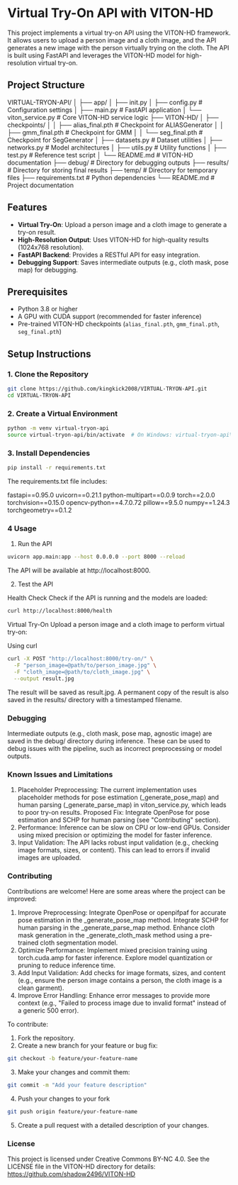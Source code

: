 # Virtual Try-On API with VITON-HD

This project implements a virtual try-on API using the VITON-HD framework. It allows users to upload a person image and a cloth image, and the API generates a new image with the person virtually trying on the cloth. The API is built using FastAPI and leverages the VITON-HD model for high-resolution virtual try-on.

## Project Structure
VIRTUAL-TRYON-API/
│
├── app/
│   ├── init.py
│   ├── config.py          # Configuration settings
│   ├── main.py            # FastAPI application
│   └── viton_service.py   # Core VITON-HD service logic
├── VITON-HD/
│   ├── checkpoints/
│   │   ├── alias_final.pth  # Checkpoint for ALIASGenerator
│   │   ├── gmm_final.pth    # Checkpoint for GMM
│   │   └── seg_final.pth    # Checkpoint for SegGenerator
│   ├── datasets.py          # Dataset utilities
│   ├── networks.py          # Model architectures
│   ├── utils.py             # Utility functions
│   ├── test.py              # Reference test script
│   └── README.md            # VITON-HD documentation
├── debug/                   # Directory for debugging outputs
├── results/                 # Directory for storing final results
├── temp/                    # Directory for temporary files
├── requirements.txt         # Python dependencies
└── README.md                # Project documentation


## Features

- **Virtual Try-On**: Upload a person image and a cloth image to generate a try-on result.
- **High-Resolution Output**: Uses VITON-HD for high-quality results (1024x768 resolution).
- **FastAPI Backend**: Provides a RESTful API for easy integration.
- **Debugging Support**: Saves intermediate outputs (e.g., cloth mask, pose map) for debugging.

## Prerequisites

- Python 3.8 or higher
- A GPU with CUDA support (recommended for faster inference)
- Pre-trained VITON-HD checkpoints (`alias_final.pth`, `gmm_final.pth`, `seg_final.pth`)

## Setup Instructions

### 1. Clone the Repository

```bash
git clone https://github.com/kingkick2008/VIRTUAL-TRYON-API.git
cd VIRTUAL-TRYON-API

```


### 2. Create a Virtual Environment
```bash
python -m venv virtual-tryon-api
source virtual-tryon-api/bin/activate  # On Windows: virtual-tryon-api\Scripts\activate
```

### 3. Install Dependencies

```bash
pip install -r requirements.txt
```

The requirements.txt file includes:


fastapi==0.95.0
uvicorn==0.21.1
python-multipart==0.0.9
torch==2.0.0
torchvision==0.15.0
opencv-python==4.7.0.72
pillow==9.5.0
numpy==1.24.3
torchgeometry==0.1.2


### 4 Usage
1. Run the API
```bash
uvicorn app.main:app --host 0.0.0.0 --port 8000 --reload
```
The API will be available at http://localhost:8000.

2. Test the API

Health Check
Check if the API is running and the models are loaded:


```bash
curl http://localhost:8000/health
```
Virtual Try-On
Upload a person image and a cloth image to perform virtual try-on:

Using curl
```bash
curl -X POST "http://localhost:8000/try-on/" \
  -F "person_image=@path/to/person_image.jpg" \
  -F "cloth_image=@path/to/cloth_image.jpg" \
  --output result.jpg

```


The result will be saved as result.jpg. A permanent copy of the result is also saved in the results/ directory with a timestamped filename.

### Debugging
Intermediate outputs (e.g., cloth mask, pose map, agnostic image) are saved in the debug/ directory during inference. These can be used to debug issues with the pipeline, such as incorrect preprocessing or model outputs.

### Known Issues and Limitations
1. Placeholder Preprocessing:
The current implementation uses placeholder methods for pose estimation (_generate_pose_map) and human parsing (_generate_parse_map) in viton_service.py, which leads to poor try-on results.
Proposed Fix: Integrate OpenPose for pose estimation and SCHP for human parsing (see "Contributing" section).
2. Performance:
Inference can be slow on CPU or low-end GPUs. Consider using mixed precision or optimizing the model for faster inference.
3. Input Validation:
The API lacks robust input validation (e.g., checking image formats, sizes, or content). This can lead to errors if invalid images are uploaded.


### Contributing
Contributions are welcome! Here are some areas where the project can be improved:

1. Improve Preprocessing:
Integrate OpenPose or openpifpaf for accurate pose estimation in the _generate_pose_map method.
Integrate SCHP for human parsing in the _generate_parse_map method.
Enhance cloth mask generation in the _generate_cloth_mask method using a pre-trained cloth segmentation model.
2. Optimize Performance:
Implement mixed precision training using torch.cuda.amp for faster inference.
Explore model quantization or pruning to reduce inference time.
3. Add Input Validation:
Add checks for image formats, sizes, and content (e.g., ensure the person image contains a person, the cloth image is a clean garment).
4. Improve Error Handling:
Enhance error messages to provide more context (e.g., "Failed to process image due to invalid format" instead of a generic 500 error).


To contribute:

1. Fork the repository.
2. Create a new branch for your feature or bug fix:
``` bash
git checkout -b feature/your-feature-name
``` 
3. Make your changes and commit them:
``` bash
git commit -m "Add your feature description"
```
4. Push your changes to your fork
``` bash
git push origin feature/your-feature-name
```
5. Create a pull request with a detailed description of your changes.


### License
This project is licensed under Creative Commons BY-NC 4.0. See the LICENSE file in the VITON-HD directory for details:
https://github.com/shadow2496/VITON-HD

